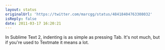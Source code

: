 ```yaml
---
layout: status
originalUrl: 'https://twitter.com/marcgg/status/48418404763308032'
isReply: false
date: 2011-03-17 16:20:21
---
```


In Sublime Text 2, indenting is as simple as pressing Tab. It's not much, but if you're used to Textmate it means a lot.
